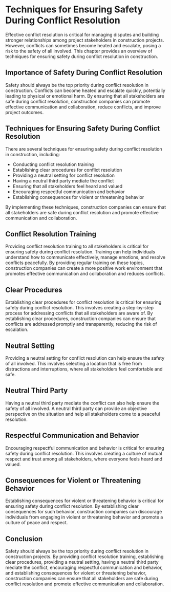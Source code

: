 # Techniques for Ensuring Safety During Conflict Resolution

Effective conflict resolution is critical for managing disputes and building stronger relationships among project stakeholders in construction projects. However, conflicts can sometimes become heated and escalate, posing a risk to the safety of all involved. This chapter provides an overview of techniques for ensuring safety during conflict resolution in construction.

Importance of Safety During Conflict Resolution
-----------------------------------------------

Safety should always be the top priority during conflict resolution in construction. Conflicts can become heated and escalate quickly, potentially leading to physical or emotional harm. By ensuring that all stakeholders are safe during conflict resolution, construction companies can promote effective communication and collaboration, reduce conflicts, and improve project outcomes.

Techniques for Ensuring Safety During Conflict Resolution
---------------------------------------------------------

There are several techniques for ensuring safety during conflict resolution in construction, including:

* Conducting conflict resolution training
* Establishing clear procedures for conflict resolution
* Providing a neutral setting for conflict resolution
* Having a neutral third party mediate the conflict
* Ensuring that all stakeholders feel heard and valued
* Encouraging respectful communication and behavior
* Establishing consequences for violent or threatening behavior

By implementing these techniques, construction companies can ensure that all stakeholders are safe during conflict resolution and promote effective communication and collaboration.

Conflict Resolution Training
----------------------------

Providing conflict resolution training to all stakeholders is critical for ensuring safety during conflict resolution. Training can help individuals understand how to communicate effectively, manage emotions, and resolve conflicts peacefully. By providing regular training on these topics, construction companies can create a more positive work environment that promotes effective communication and collaboration and reduces conflicts.

Clear Procedures
----------------

Establishing clear procedures for conflict resolution is critical for ensuring safety during conflict resolution. This involves creating a step-by-step process for addressing conflicts that all stakeholders are aware of. By establishing clear procedures, construction companies can ensure that conflicts are addressed promptly and transparently, reducing the risk of escalation.

Neutral Setting
---------------

Providing a neutral setting for conflict resolution can help ensure the safety of all involved. This involves selecting a location that is free from distractions and interruptions, where all stakeholders feel comfortable and safe.

Neutral Third Party
-------------------

Having a neutral third party mediate the conflict can also help ensure the safety of all involved. A neutral third party can provide an objective perspective on the situation and help all stakeholders come to a peaceful resolution.

Respectful Communication and Behavior
-------------------------------------

Encouraging respectful communication and behavior is critical for ensuring safety during conflict resolution. This involves creating a culture of mutual respect and trust among all stakeholders, where everyone feels heard and valued.

Consequences for Violent or Threatening Behavior
------------------------------------------------

Establishing consequences for violent or threatening behavior is critical for ensuring safety during conflict resolution. By establishing clear consequences for such behavior, construction companies can discourage individuals from engaging in violent or threatening behavior and promote a culture of peace and respect.

Conclusion
----------

Safety should always be the top priority during conflict resolution in construction projects. By providing conflict resolution training, establishing clear procedures, providing a neutral setting, having a neutral third party mediate the conflict, encouraging respectful communication and behavior, and establishing consequences for violent or threatening behavior, construction companies can ensure that all stakeholders are safe during conflict resolution and promote effective communication and collaboration.
